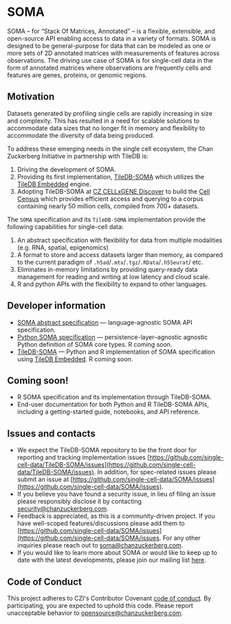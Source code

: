 # SOMA

SOMA – for “Stack Of Matrices, Annotated” – is a flexible, extensible, and open-source API enabling access to data in a variety of formats. SOMA is designed to be general-purpose for data that can be modeled as one or more sets of 2D annotated matrices with measurements of features across observations.
The driving use case of SOMA is for single-cell data in the form of annotated matrices where observations are frequently cells and features are genes, proteins, or genomic regions.



## Motivation

Datasets generated by profiling single cells are rapidly increasing in size and complexity. This has resulted in a need for scalable solutions to accommodate data sizes that no longer fit in memory and flexibility to accommodate the diversity of data being produced. 

To address these emerging needs in the single cell ecosystem, the Chan Zuckerberg Initiative in partnership with TileDB is:


1. Driving the development of SOMA.
2. Providing its first implementation, [TileDB-SOMA](https://github.com/single-cell-data/TileDB-SOMA) which utilizes the [TileDB Embedded](https://github.com/TileDB-Inc/TileDB) engine.
3. Adopting TileDB-SOMA at [CZ CELLxGENE Discover](https://cellxgene.cziscience.com/) to build the [Cell Census](https://github.com/chanzuckerberg/cell-census/) which provides efficient access and querying to a corpus containing nearly 50 million cells, compiled from 700+ datasets.

The `SOMA` specification and its `TileDB-SOMA` implementation provide the following capabilities for single-cell data:

1. An abstract specification with flexibility for data from multiple modalities (e.g. RNA, spatial, epigenomics)
1. A format to store and access datasets larger than memory, as compared to the current paradigm of `.h5ad`/`.mtx`/`.tgz`/`.RData`/`.h5Seurat`/ etc.
1. Eliminates in-memory limitations by providing query-ready data management for reading and writing at low latency and cloud scale. 
1. R and python APIs with the flexibility to expand to other languages.


## Developer information

* [SOMA abstract specification](https://github.com/single-cell-data/SOMA/blob/main/abstract_specification.md) — language-agnostic SOMA API specification.
* [Python SOMA specification](https://github.com/single-cell-data/SOMA/tree/main/python-spec) — persistence-layer–agnostic agnostic Python definition of SOMA core types. R coming soon.
* [TileDB-SOMA](https://github.com/single-cell-data/TileDB-SOMA) — Python and R implementation of SOMA specification using [TileDB Embedded](https://github.com/TileDB-Inc/TileDB). R coming soon.

## Coming soon!

* R SOMA specification and its implementation through TileDB-SOMA.
* End-user documentation for both Python and R TileDB-SOMA APIs, including a getting-started guide, notebooks, and API reference.


 
## Issues and contacts

* We expect the TileDB-SOMA repository to be the front door for reporting and tracking implementation issues [https://github.com/single-cell-data/TileDB-SOMA/issues](https://github.com/single-cell-data/TileDB-SOMA/issues). In addition, for spec-related issues please submit an issue at [https://github.com/single-cell-data/SOMA/issues](https://github.com/single-cell-data/SOMA/issues). 
* If you believe you have found a security issue, in lieu of filing an issue please responsibly disclose it by contacting [security@chanzuckerberg.com](mailto:security@chanzuckerberg.com).
* Feedback is appreciated, as this is a community-driven project. If you have well-scoped features/discussions please add them to [https://github.com/single-cell-data/SOMA/issues](https://github.com/single-cell-data/SOMA/issues. For any other inquiries please reach out to [soma@chanzuckerberg.com](mailto:soma@chanzuckerberg.com).
* If you would like to learn more about SOMA or would like to keep up to date with the latest developments, please join our mailing list [here](https://bit.ly/soma-signup).


## Code of Conduct

This project adheres to CZI's Contributor Covenant [code of conduct](https://github.com/chanzuckerberg/.github/blob/master/CODE_OF_CONDUCT.md). By participating, you are expected to uphold this code. Please report unacceptable behavior to <opensource@chanzuckerberg.com>.

